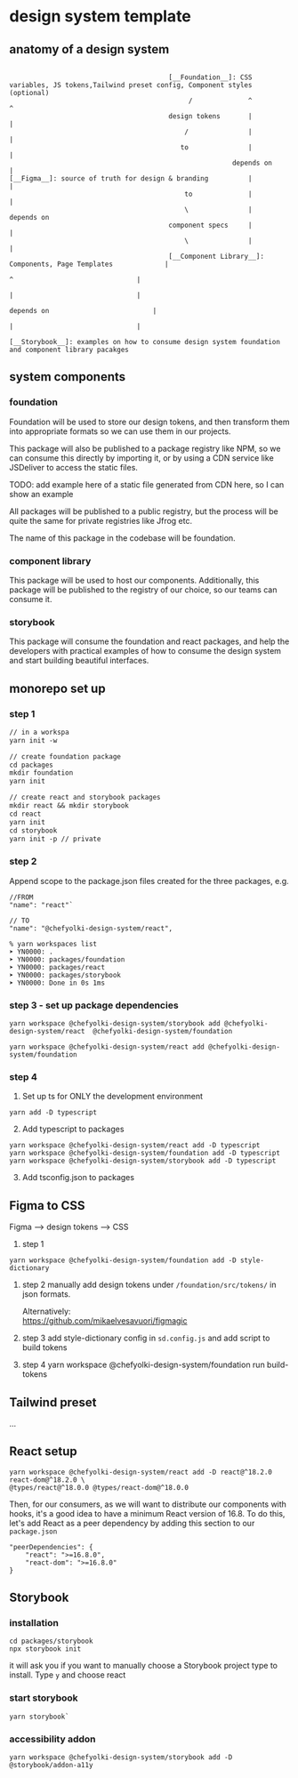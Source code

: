 # design system template

## anatomy of a design system

```

                                        [__Foundation__]: CSS variables, JS tokens,Tailwind preset config, Component styles (optional)
                                             /              ^                                           ^
                                        design tokens       |                                           |
                                            /               |                                           |
                                           to               |                                           |
                                                        depends on                                      |
[__Figma__]: source of truth for design & branding          |                                           |
                                            to              |                                           |
                                            \               |                                       depends on
                                        component specs     |                                           |
                                            \               |                                           |
                                        [__Component Library__]: Components, Page Templates             |
                                                                        ^                               |
                                                                        |                               |
                                                                    depends on                          |
                                                                        |                               |
                                                                    [__Storybook__]: examples on how to consume design system foundation and component library pacakges

```

## system components

### foundation

Foundation will be used to store our design tokens, and then
transform them into appropriate formats so we can use them in our projects.

This package will also be published to a package registry like NPM,
so we can consume this directly by importing it,
or by using a CDN service like JSDeliver to access the static files.

TODO: add example here of a static file generated from CDN here, so I can show an example

All packages will be published to a public registry, but the process will be quite the same for private registries like Jfrog etc.

The name of this package in the codebase will be foundation.

### component library

This package will be used to host our components.
Additionally, this package will be published to the registry of our choice, so our teams can consume it.

### storybook

This package will consume the foundation and react packages, and help the developers with practical examples of how to consume the design system and start building beautiful interfaces.

## monorepo set up

### step 1

```txt
// in a workspa
yarn init -w

// create foundation package
cd packages
mkdir foundation
yarn init

// create react and storybook packages
mkdir react && mkdir storybook
cd react
yarn init
cd storybook
yarn init -p // private
```

### step 2

Append scope to the package.json files created for the three packages,
e.g.

```
//FROM
"name": "react"`
```

```
// TO
"name": "@chefyolki-design-system/react",
```

```
% yarn workspaces list
➤ YN0000: .
➤ YN0000: packages/foundation
➤ YN0000: packages/react
➤ YN0000: packages/storybook
➤ YN0000: Done in 0s 1ms
```

### step 3 - set up package dependencies

```
yarn workspace @chefyolki-design-system/storybook add @chefyolki-design-system/react  @chefyolki-design-system/foundation

yarn workspace @chefyolki-design-system/react add @chefyolki-design-system/foundation
```

### step 4

1. Set up ts for ONLY the development environment

```
yarn add -D typescript
```

2. Add typescript to packages

```
yarn workspace @chefyolki-design-system/react add -D typescript
yarn workspace @chefyolki-design-system/foundation add -D typescript
yarn workspace @chefyolki-design-system/storybook add -D typescript
```

3. Add tsconfig.json to packages

## Figma to CSS

Figma --> design tokens --> CSS

1. step 1

```
yarn workspace @chefyolki-design-system/foundation add -D style-dictionary
```

1. step 2
   manually add design tokens under `/foundation/src/tokens/` in json formats.

   Alternatively:  
    https://github.com/mikaelvesavuori/figmagic

1. step 3
   add style-dictionary config in `sd.config.js` and add script to build tokens

1. step 4
   yarn workspace @chefyolki-design-system/foundation run build-tokens

## Tailwind preset

...

## React setup

```
yarn workspace @chefyolki-design-system/react add -D react@^18.2.0 react-dom@^18.2.0 \
@types/react@^18.0.0 @types/react-dom@^18.0.0
```

Then, for our consumers, as we will want to distribute our components with hooks, it's a good idea to have a minimum React version of 16.8. To do this, let's add React as a peer dependency by adding this section to our `package.json`

```
"peerDependencies": {
    "react": ">=16.8.0",
    "react-dom": ">=16.8.0"
}
```

## Storybook

### installation

```
cd packages/storybook
npx storybook init
```

it will ask you if you want to manually choose a Storybook project type to install. Type `y` and choose react

### start storybook

```
yarn storybook`
```

### accessibility addon

```
yarn workspace @chefyolki-design-system/storybook add -D @storybook/addon-a11y
```
